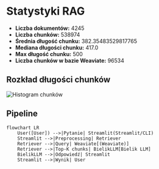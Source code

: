 # Statystyki RAG

- **Liczba dokumentów:** 4245
- **Liczba chunków:** 538974
- **Średnia długość chunku:** 382.35483529817765
- **Mediana długości chunku:** 417.0
- **Max długość chunku:** 500
- **Liczba chunków w bazie Weaviate:** 96534

## Rozkład długości chunków
![Histogram chunków](docs_imgs/chunk_length_hist.png)

## Pipeline

```mermaid
flowchart LR
    User([User]) -->|Pytanie| Streamlit(Streamlit/CLI)
    Streamlit -->|Preprocessing| Retriever
    Retriever -->|Query| Weaviate[(Weaviate)]
    Retriever -->|Top-K chunks| BielikLLM[Bielik LLM]
    BielikLLM -->|Odpowiedź| Streamlit
    Streamlit -->|Wynik| User

